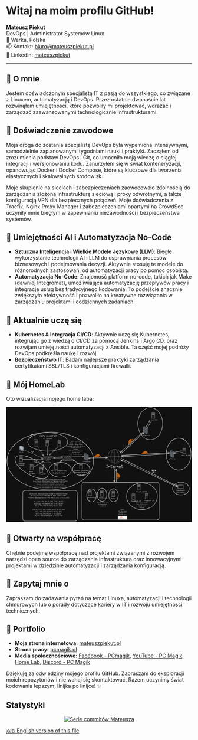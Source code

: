 # Witaj na moim profilu GitHub!

**Mateusz Piekut**  
DevOps | Administrator Systemów Linux  
📍 Warka, Polska  
📫 Kontakt: [biuro@mateuszpiekut.pl](mailto:biuro@mateuszpiekut.pl)  
🔗 LinkedIn: [mateuszpiekut](https://www.linkedin.com/in/mateuszpiekut)

---

## 🔭 O mnie

Jestem doświadczonym specjalistą IT z pasją do wszystkiego, co związane z Linuxem, automatyzacją i DevOps. Przez ostatnie dwanaście lat rozwinąłem umiejętności, które pozwoliły mi projektować, wdrażać i zarządzać zaawansowanymi technologicznie infrastrukturami.

## 💼 Doświadczenie zawodowe

Moja droga do zostania specjalistą DevOps była wypełniona intensywnymi, samodzielnie zaplanowanymi tygodniami nauki i praktyki. Zacząłem od zrozumienia podstaw DevOps i Git, co umocniło moją wiedzę o ciągłej integracji i wersjonowaniu kodu. Zanurzyłem się w świat konteneryzacji, opanowując Docker i Docker Compose, które są kluczowe dla tworzenia elastycznych i skalowalnych środowisk.

Moje skupienie na sieciach i zabezpieczeniach zaowocowało zdolnością do zarządzania złożoną infrastrukturą sieciową i proxy odwrotnymi, a także konfiguracją VPN dla bezpiecznych połączeń. Moje doświadczenia z Traefik, Nginx Proxy Manager i zabezpieczeniami opartymi na CrowdSec uczyniły mnie biegłym w zapewnianiu niezawodności i bezpieczeństwa systemów.

## 🤖 Umiejętności AI i Automatyzacja No-Code

- **Sztuczna Inteligencja i Wielkie Modele Językowe (LLM)**: Biegłe wykorzystanie technologii AI i LLM do usprawniania procesów biznesowych i podejmowania decyzji. Aktywnie stosuję te modele do różnorodnych zastosowań, od automatyzacji pracy po pomoc osobistą.
- **Automatyzacja No-Code**: Znajomość platform no-code, takich jak Make (dawniej Integromat), umożliwiająca automatyzację przepływów pracy i integrację usług bez tradycyjnego kodowania. To podejście znacznie zwiększyło efektywność i pozwoliło na kreatywne rozwiązania w zarządzaniu projektami i codziennych zadaniach.

## 🌱 Aktualnie uczę się

- **Kubernetes & Integracja CI/CD**: Aktywnie uczę się Kubernetes, integrując go z wiedzą o CI/CD za pomocą Jenkins i Argo CD, oraz rozwijam umiejętności automatyzacji z Ansible. Ta część mojej podróży DevOps podkreśla naukę i rozwój.
- **Bezpieczeństwo IT**: Badam najlepsze praktyki zarządzania certyfikatami SSL/TLS i konfiguracjami firewalli.

## 📸 Mój HomeLab

Oto wizualizacja mojego home laba:

<p align="center">
  <img src="homelab.png" alt="HomeLab" title="Mój HomeLab">
</p>

## 👯 Otwarty na współpracę

Chętnie podejmę współpracę nad projektami związanymi z rozwojem narzędzi open source do zarządzania infrastrukturą oraz innowacyjnymi projektami w dziedzinie automatyzacji i zarządzania konfiguracją.

## 💬 Zapytaj mnie o

Zapraszam do zadawania pytań na temat Linuxa, automatyzacji i technologii chmurowych lub o porady dotyczące kariery w IT i rozwoju umiejętności technicznych.

## 📣 Portfolio

- **Moja strona internetowa:** [mateuszpiekut.pl](https://mateuszpiekut.pl)
- **Strona pracy:** [pcmagik.pl](https://pcmagik.pl)
- **Media społecznościowe:** [Facebook - PCmagik](https://pl-pl.facebook.com/PCmagik), [YouTube - PC Magik Home Lab](https://www.youtube.com/c/PCMagikHomeLab), [Discord - PC Magik](https://discord.gg/FqS6pAmd5M)

Dziękuję za odwiedziny mojego profilu GitHub. Zapraszam do eksploracji moich repozytoriów i nie wahaj się skontaktować. Razem uczynimy świat kodowania lepszym, linijka po linijce! ✨

## Statystyki
<p align="center">
<a href="https://git.io/streak-stats"><img src="https://github-readme-streak-stats.herokuapp.com?user=pcmagik&theme=youtube-dark&date_format=j%20M%5B%20Y%5D" alt="Serie commitów Mateusza" /></a>

[🇬🇧 English version of this file](README.md)
